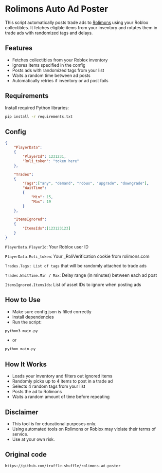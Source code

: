 # Rolimons Auto Ad Poster

This script automatically posts trade ads to [Rolimons](https://www.rolimons.com/) using your Roblox collectibles. It fetches eligible items from your inventory and rotates them in trade ads with randomized tags and delays.


## Features

- Fetches collectibles from your Roblox inventory  
- Ignores items specified in the config  
- Posts ads with randomized tags from your list  
- Waits a random time between ad posts  
- Automatically retries if inventory or ad post fails  


## Requirements

Install required Python libraries:

```bash
pip install -r requirements.txt
```

## Config

```json
{
    "PlayerData":
    {
        "PlayerId": 1231231,
        "Roli_token": "token here"
    },

    "Trades":
    {
        "Tags":["any", "demand", "robux", "upgrade", "downgrade"],
        "WaitTime":
        {
            "Min": 15,
            "Max": 19
        }
    },

    "ItemsIgnored":
    {
        "ItemsIds":[123123123]
    }
}
```

```PlayerData.PlayerId```: Your Roblox user ID

```PlayerData.Roli_token```: Your _RoliVerification cookie from rolimons.com

```Trades.Tags: List of tags``` that will be randomly attached to trade ads

```Trades.WaitTime.Min / Max```: Delay range (in minutes) between each ad post

```ItemsIgnored.ItemsIds```: List of asset IDs to ignore when posting ads

## How to Use

- Make sure config.json is filled correctly
- Install dependencies
- Run the script:

```bash
python3 main.py
```
- or 
```bash
python main.py
```

## How It Works
- Loads your inventory and filters out ignored items
- Randomly picks up to 4 items to post in a trade ad
- Selects 4 random tags from your list
- Posts the ad to Rolimons
- Waits a random amount of time before repeating

## Disclaimer
- This tool is for educational purposes only.
- Using automated tools on Rolimons or Roblox may violate their terms of service.
- Use at your own risk.

## Original code 
    https://github.com/truffle-shuffle/rolimons-ad-poster
